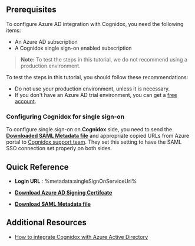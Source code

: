 ## Prerequisites

To configure Azure AD integration with Cognidox, you need the following items:

- An Azure AD subscription
- A Cognidox single sign-on enabled subscription

> **Note:**
> To test the steps in this tutorial, we do not recommend using a production environment.

To test the steps in this tutorial, you should follow these recommendations:

- Do not use your production environment, unless it is necessary.
- If you don't have an Azure AD trial environment, you can get a [free account](https://azure.microsoft.com/free/).

### Configuring Cognidox for single sign-on

To configure single sign-on on **Cognidox** side, you need to send the **[Downloaded SAML Metadata file](%metadata:metadataDownloadUrl%)** and appropriate copied URLs from Azure portal to [Cognidox support team](mailto:support@cognidox.com). They set this setting to have the SAML SSO connection set properly on both sides.

## Quick Reference

* **Login URL** : %metadata:singleSignOnServiceUrl%

* **[Download Azure AD Signing Certifcate](%metadata:CertificateDownloadRawUrl%)**

* **[Download SAML Metadata file](%metadata:metadataDownloadUrl%)**

## Additional Resources

* [How to integrate Cognidox with Azure Active Directory](https://docs.microsoft.com/azure/active-directory/saas-apps/cognidox-tutorial)
